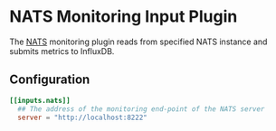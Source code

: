 # NATS Monitoring Input Plugin

The [NATS](http://www.nats.io/about/) monitoring plugin reads from
specified NATS instance and submits metrics to InfluxDB. 

## Configuration

```toml
[[inputs.nats]]
  ## The address of the monitoring end-point of the NATS server
  server = "http://localhost:8222"
```
